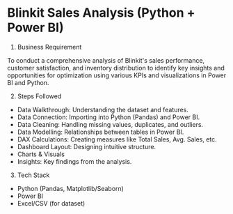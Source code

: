 # Blinkit Sales Analysis (Python + Power BI)

1. Business Requirement

  To conduct a comprehensive analysis of Blinkit's sales performance, customer satisfaction, and inventory distribution to identify key insights and opportunities for optimization using various KPIs and 
  visualizations in Power BI and Python.

2. Steps Followed

  * Data Walkthrough: Understanding the dataset and features.
  * Data Connection: Importing into Python (Pandas) and Power BI.
  * Data Cleaning: Handling missing values, duplicates, and outliers.
  * Data Modelling: Relationships between tables in Power BI.
  * DAX Calculations: Creating measures like Total Sales, Avg. Sales, etc.
  * Dashboard Layout: Designing intuitive structure.
  * Charts & Visuals
  * Insights: Key findings from the analysis.

3. Tech Stack

  * Python (Pandas, Matplotlib/Seaborn)
  * Power BI
  * Excel/CSV (for dataset)
